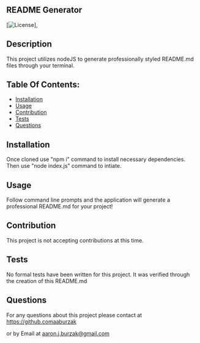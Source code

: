 
## README Generator

[![License](https://img.shields.io/badge/License-MIT-blue.svg)],

## Description
This project utilizes nodeJS to generate professionally styled README.md files through your terminal.

## Table Of Contents:
- [Installation](#installation)
- [Usage](#usage)
- [Contribution](#contribution)
- [Tests](#tests)
- [Questions](#questions)

## Installation
Once cloned use "npm i" command to install necessary dependencies.  Then use "node index.js" command to intiate.

## Usage
Follow command line prompts and the application will generate a professional README.md for your project!

## Contribution
This project is not accepting contributions at this time.

## Tests
No formal tests have been written for this project. It was verified through the creation of this README.md

## Questions

For any questions about this project please contact at https://github.comaaburzak

or by Email at aaron.j.burzak@gmail.com
    
